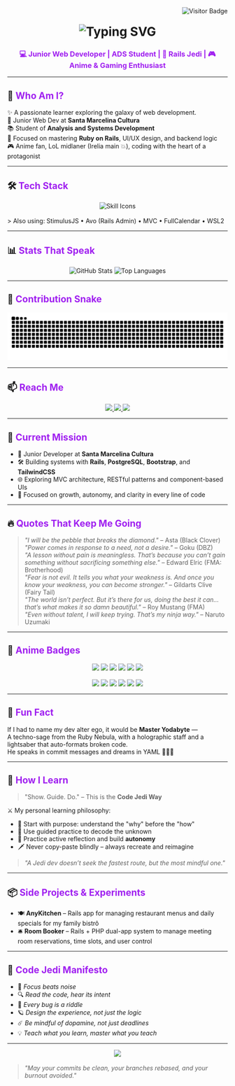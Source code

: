 <!-- Visitor Badge -->
<img display="block" align="right" src="https://visitor-badge.laobi.icu/badge?page_id=pedroowb.pedroowb" alt="Visitor Badge" />



<!-- Animated Header -->
<h1 align="center">
  <img src="https://readme-typing-svg.herokuapp.com/?font=Righteous&size=35&center=true&vCenter=true&width=600&height=70&duration=4000&lines=May+the+Code+Be+With+You!;Code+Jedi+Awakens...;&color=A020F0" alt="Typing SVG" />
</h1>


<h3 align="center" style="color:#A020F0;">💻 Junior Web Developer | ADS Student | 🌌 Rails Jedi | 🎮 Anime & Gaming Enthusiast</h3>


---

## 🌟 <span style="color:#A020F0;">Who Am I?</span>

✨ A passionate learner exploring the galaxy of web development.  
💼 Junior Web Dev at **Santa Marcelina Cultura**  
📚 Student of **Analysis and Systems Development**  
🚀 Focused on mastering **Ruby on Rails**, UI/UX design, and backend logic  
🎮 Anime fan, LoL midlaner (Irelia main 💥), coding with the heart of a protagonist

---

## 🛠️ <span style="color:#A020F0;">Tech Stack</span>

<div align="center">
  <img src="https://skillicons.dev/icons?i=html,css,js,ts,php,python,java,ruby,rails,mysql,postgres,git,github,vscode,figma,notion,bootstrap,tailwind,supabase,linux,bash" alt="Skill Icons" />
</div>
<br>
> Also using: StimulusJS • Avo (Rails Admin) • MVC • FullCalendar • WSL2

---

## 📊 <span style="color:#A020F0;">Stats That Speak</span>

<div align="center">
  <img height="180em" src="https://github-readme-stats.vercel.app/api?username=pedroowb&show_icons=true&theme=tokyonight&count_private=true&hide_border=true" alt="GitHub Stats" />
  <img height="180em" src="https://github-readme-stats.vercel.app/api/top-langs/?username=pedroowb&layout=compact&langs_count=8&theme=tokyonight&hide_border=true" alt="Top Languages" />
</div>

---

## 🐍 <span style="color:#A020F0;">Contribution Snake</span>

<div align="center">
  <img src="https://raw.githubusercontent.com/pedroowb/pedroowb/output/github-contribution-grid-snake.svg" alt="Snake animation" />
</div>

---

## 📫 <span style="color:#A020F0;">Reach Me</span>

<div align="center">
  <a href="mailto:phsilvasantos7@gmail.com" target="_blank">
    <img src="https://img.shields.io/badge/Gmail-D14836?style=for-the-badge&logo=gmail&logoColor=white" />
  </a>
  <a href="https://www.linkedin.com/in/pedro-henrique-899151271/" target="_blank">
    <img src="https://img.shields.io/badge/LinkedIn-0A66C2?style=for-the-badge&logo=linkedin&logoColor=white" />
  </a>
  <a href="https://codewithpedro.netlify.app" target="_blank">
    <img src="https://img.shields.io/badge/Portfolio-FF5722?style=for-the-badge&logo=firefox&logoColor=white" />
  </a>
</div>

---

## 🎯 <span style="color:#A020F0;">Current Mission</span>

- 💼 Junior Developer at **Santa Marcelina Cultura**
- 🛠️ Building systems with **Rails**, **PostgreSQL**, **Bootstrap**, and **TailwindCSS**
- 🌐 Exploring MVC architecture, RESTful patterns and component-based UIs
- 🧘 Focused on growth, autonomy, and clarity in every line of code

---

## 🔥 <span style="color:#A020F0;">Quotes That Keep Me Going</span>

> _"I will be the pebble that breaks the diamond."_ – Asta (Black Clover)  
> _"Power comes in response to a need, not a desire."_ – Goku (DBZ)  
> _"A lesson without pain is meaningless. That’s because you can’t gain something without sacrificing something else."_ – Edward Elric (FMA: Brotherhood)  
> _"Fear is not evil. It tells you what your weakness is. And once you know your weakness, you can become stronger."_ – Gildarts Clive (Fairy Tail)  
> _"The world isn’t perfect. But it’s there for us, doing the best it can… that’s what makes it so damn beautiful."_ – Roy Mustang (FMA)  
> _"Even without talent, I will keep trying. That’s my ninja way."_ – Naruto Uzumaki

---

## 🌌 <span style="color:#A020F0;">Anime Badges</span>

<div align="center">
  <img src="https://img.shields.io/badge/Black%20Clover-Asta's+Will-A020F0?style=for-the-badge&logo=Crunchyroll&logoColor=white" />
  <img src="https://img.shields.io/badge/Naruto-Ninja+Way-orange?style=for-the-badge&logo=Naruto&logoColor=white" />
  <img src="https://img.shields.io/badge/Dragon%20Ball-Z+Warrior-ff4c4c?style=for-the-badge&logo=dragonball&logoColor=white" />
  <img src="https://img.shields.io/badge/Fullmetal%20Alchemist-State+Alchemist-silver?style=for-the-badge&logo=alchemy&logoColor=white" />
  <img src="https://img.shields.io/badge/Fairy%20Tail-Nakama-9400D3?style=for-the-badge&logo=fairytail&logoColor=white" />
  <img src="https://img.shields.io/badge/Studio%20Ghibli-Spirit+of+Imagination-9cf?style=for-the-badge&logo=ghost&logoColor=black" />
  <br><br>
  <img src="https://img.shields.io/badge/Attack%20on%20Titan-Survey+Corps-556B2F?style=for-the-badge&logo=audiotrack&logoColor=white" />
  <img src="https://img.shields.io/badge/One%20Piece-Straw+Hat+Pirate-FFD700?style=for-the-badge&logo=skyliner&logoColor=black" />
  <img src="https://img.shields.io/badge/Demon%20Slayer-Breath+of+Code-DC143C?style=for-the-badge&logo=flame&logoColor=white" />
  <img src="https://img.shields.io/badge/My%20Hero%20Academia-Plus+Ultra-00BFFF?style=for-the-badge&logo=zap&logoColor=white" />
  <img src="https://img.shields.io/badge/Jujutsu%20Kaisen-Cursed+Techniques-4B0082?style=for-the-badge&logo=octopus&logoColor=white" />
  <img src="https://img.shields.io/badge/Chainsaw%20Man-Contract+Coder-DD4124?style=for-the-badge&logo=chainsaw&logoColor=white" />
</div>


---

## 🧞 <span style="color:#A020F0;">Fun Fact</span>

If I had to name my dev alter ego, it would be **Master Yodabyte** —  
A techno-sage from the Ruby Nebula, with a holographic staff and a lightsaber that auto-formats broken code.  
He speaks in commit messages and dreams in YAML 🧙‍♂️💾

---

## 🧠 <span style="color:#A020F0;">How I Learn</span>

> "Show. Guide. Do." – This is the **Code Jedi Way**

⚔️ My personal learning philosophy:
- 🚦 Start with purpose: understand the "why" before the "how"
- 🧭 Use guided practice to decode the unknown
- 🧠 Practice active reflection and build **autonomy**
- 🗡️ Never copy-paste blindly – always recreate and reimagine

> _"A Jedi dev doesn’t seek the fastest route, but the most mindful one."_  

---

## 📦 <span style="color:#A020F0;">Side Projects & Experiments</span>

- 🍽️ **AnyKitchen** – Rails app for managing restaurant menus and daily specials for my family bistrô  
- 🛎️ **Room Booker** – Rails + PHP dual-app system to manage meeting room reservations, time slots, and user control  

---

## 📜 <span style="color:#A020F0;">Code Jedi Manifesto</span>

- 🧘 _Focus beats noise_  
- 🔍 _Read the code, hear its intent_  
- 🧩 _Every bug is a riddle_  
- 🪐 _Design the experience, not just the logic_  
- ☄️ _Be mindful of dopamine, not just deadlines_  
- 💡 _Teach what you learn, master what you teach_  

---

<div align="center">
  <img src="https://media.tenor.com/RLBeL7xqAiUAAAAd/star-wars-the-force.gif" width="400"/>
</div>

> _"May your commits be clean, your branches rebased, and your burnout avoided."_  
